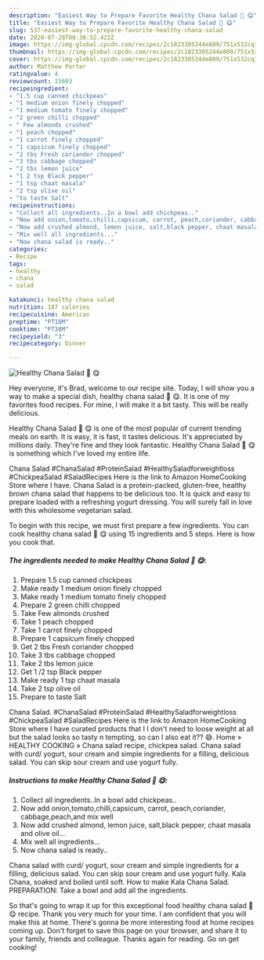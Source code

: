 ```yaml
---
description: "Easiest Way to Prepare Favorite Healthy Chana Salad 🥗 😋"
title: "Easiest Way to Prepare Favorite Healthy Chana Salad 🥗 😋"
slug: 537-easiest-way-to-prepare-favorite-healthy-chana-salad
date: 2020-07-28T00:38:52.422Z
image: https://img-global.cpcdn.com/recipes/2c1823305244e809/751x532cq70/healthy-chana-salad-🥗-😋-recipe-main-photo.jpg
thumbnail: https://img-global.cpcdn.com/recipes/2c1823305244e809/751x532cq70/healthy-chana-salad-🥗-😋-recipe-main-photo.jpg
cover: https://img-global.cpcdn.com/recipes/2c1823305244e809/751x532cq70/healthy-chana-salad-🥗-😋-recipe-main-photo.jpg
author: Matthew Porter
ratingvalue: 4
reviewcount: 15603
recipeingredient:
- "1.5 cup canned chickpeas"
- "1 medium onion finely chopped"
- "1 medium tomato finely chopped"
- "2 green chilli chopped"
- " Few almonds crushed"
- "1 peach chopped"
- "1 carrot finely chopped"
- "1 capsicum finely chopped"
- "2 tbs Fresh coriander chopped"
- "3 tbs cabbage chopped"
- "2 tbs lemon juice"
- "1 2 tsp Black pepper"
- "1 tsp chaat masala"
- "2 tsp olive oil"
- "to taste Salt"
recipeinstructions:
- "Collect all ingredients..In a bowl add chickpeas.."
- "Now add onion,tomato,chilli,capsicum, carrot, peach,coriander, cabbage,peach,and mix well"
- "Now add crushed almond, lemon juice, salt,black pepper, chaat masala and olive oil..."
- "Mix well all ingredients..."
- "Now chana salad is ready.."
categories:
- Recipe
tags:
- healthy
- chana
- salad

katakunci: healthy chana salad 
nutrition: 187 calories
recipecuisine: American
preptime: "PT18M"
cooktime: "PT38M"
recipeyield: "3"
recipecategory: Dinner

---
```



![Healthy Chana Salad 🥗 😋](https://img-global.cpcdn.com/recipes/2c1823305244e809/751x532cq70/healthy-chana-salad-🥗-😋-recipe-main-photo.jpg)

Hey everyone, it's Brad, welcome to our recipe site. Today, I will show you a way to make a special dish, healthy chana salad 🥗 😋. It is one of my favorites food recipes. For mine, I will make it a bit tasty. This will be really delicious.

Healthy Chana Salad 🥗 😋 is one of the most popular of current trending meals on earth. It is easy, it is fast, it tastes delicious. It's appreciated by millions daily. They're fine and they look fantastic. Healthy Chana Salad 🥗 😋 is something which I've loved my entire life.

Chana Salad #ChanaSalad #ProteinSalad #HealthySaladforweightloss #ChickpeaSalad #SaladRecipes Here is the link to Amazon HomeCooking Store where I have. Chana Salad is a protein-packed, gluten-free, healthy brown chana salad that happens to be delicious too. It is quick and easy to prepare loaded with a refreshing yogurt dressing. You will surely fall in love with this wholesome vegetarian salad.


To begin with this recipe, we must first prepare a few ingredients. You can cook healthy chana salad 🥗 😋 using 15 ingredients and 5 steps. Here is how you cook that.

<!--inarticleads1-->

##### The ingredients needed to make Healthy Chana Salad 🥗 😋:

1. Prepare 1.5 cup canned chickpeas
1. Make ready 1 medium onion finely chopped
1. Make ready 1 medium tomato finely chopped
1. Prepare 2 green chilli chopped
1. Take  Few almonds crushed
1. Take 1 peach chopped
1. Take 1 carrot finely chopped
1. Prepare 1 capsicum finely chopped
1. Get 2 tbs Fresh coriander chopped
1. Take 3 tbs cabbage chopped
1. Take 2 tbs lemon juice
1. Get 1 /2 tsp Black pepper
1. Make ready 1 tsp chaat masala
1. Take 2 tsp olive oil
1. Prepare to taste Salt


Chana Salad. #ChanaSalad #ProteinSalad #HealthySaladforweightloss #ChickpeaSalad #SaladRecipes Here is the link to Amazon HomeCooking Store where I have curated products that I I don&#39;t need to loose weight at all but the salad looks so tasty n tempting, so can I also eat it?? 😅. Home » HEALTHY COOKING » Chana salad recipe, chickpea salad. Chana salad with curd/ yogurt, sour cream and simple ingredients for a filling, delicious salad. You can skip sour cream and use yogurt fully. 

<!--inarticleads2-->

##### Instructions to make Healthy Chana Salad 🥗 😋:

1. Collect all ingredients..In a bowl add chickpeas..
1. Now add onion,tomato,chilli,capsicum, carrot, peach,coriander, cabbage,peach,and mix well
1. Now add crushed almond, lemon juice, salt,black pepper, chaat masala and olive oil...
1. Mix well all ingredients...
1. Now chana salad is ready..


Chana salad with curd/ yogurt, sour cream and simple ingredients for a filling, delicious salad. You can skip sour cream and use yogurt fully. Kala Chana, soaked and boiled until soft. How to make Kala Chana Salad. PREPARATION: Take a bowl and add all the ingredients. 

So that's going to wrap it up for this exceptional food healthy chana salad 🥗 😋 recipe. Thank you very much for your time. I am confident that you will make this at home. There's gonna be more interesting food at home recipes coming up. Don't forget to save this page on your browser, and share it to your family, friends and colleague. Thanks again for reading. Go on get cooking!

